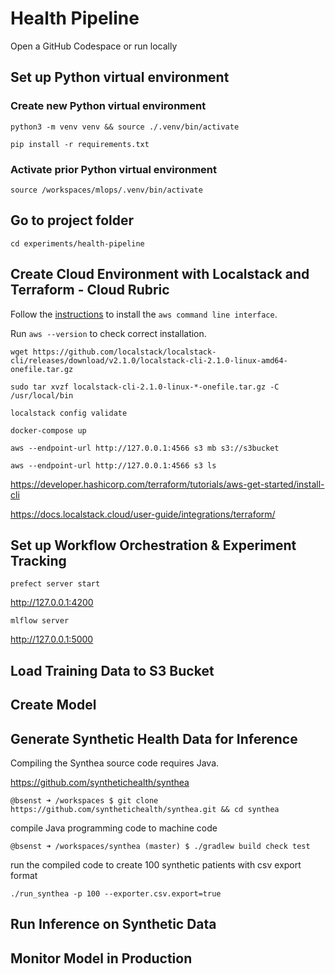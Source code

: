 # Health Pipeline

Open a GitHub Codespace or run locally

## Set up Python virtual environment

### Create new Python virtual environment

`python3 -m venv venv && source ./.venv/bin/activate`

`pip install -r requirements.txt`

### Activate prior Python virtual environment

`source /workspaces/mlops/.venv/bin/activate`

## Go to project folder

`cd experiments/health-pipeline`

## Create Cloud Environment with Localstack and Terraform - Cloud Rubric

Follow the [instructions](https://docs.aws.amazon.com/cli/latest/userguide/getting-started-install.html) to install the `aws command line interface`.

Run `aws --version` to check correct installation.

`wget https://github.com/localstack/localstack-cli/releases/download/v2.1.0/localstack-cli-2.1.0-linux-amd64-onefile.tar.gz`

`sudo tar xvzf localstack-cli-2.1.0-linux-*-onefile.tar.gz -C /usr/local/bin`

`localstack config validate`

`docker-compose up`

`aws --endpoint-url http://127.0.0.1:4566 s3 mb s3://s3bucket`

`aws --endpoint-url http://127.0.0.1:4566 s3 ls`

https://developer.hashicorp.com/terraform/tutorials/aws-get-started/install-cli

https://docs.localstack.cloud/user-guide/integrations/terraform/



## Set up Workflow Orchestration & Experiment Tracking

`prefect server start`

http://127.0.0.1:4200

`mlflow server`

http://127.0.0.1:5000

## Load Training Data to S3 Bucket

## Create Model

## Generate Synthetic Health Data for Inference
Compiling the Synthea source code requires Java.

https://github.com/synthetichealth/synthea

`@bsenst ➜ /workspaces $ git clone https://github.com/synthetichealth/synthea.git && cd synthea`

compile Java programming code to machine code

`@bsenst ➜ /workspaces/synthea (master) $ ./gradlew build check test`

run the compiled code to create 100 synthetic patients with csv export format

`./run_synthea -p 100 --exporter.csv.export=true`

## Run Inference on Synthetic Data

## Monitor Model in Production
